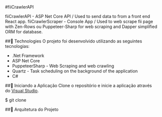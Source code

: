 ﻿#fiiCrawlerAPI 

fiiCrawlerAPI - ASP Net Core API / Used to send data to from a front end React app.
fiiCrawlerScraper - Console App / Used to web scrape fii page with Zen-Rows ou Puppeteer-Sharp for web scraping and Dapper simplified ORM for database.

##🧪 Technologies
O projeto foi desenvolvido utilizando as seguintes tecnologias:

- .Net Framework
- ASP Net Core
- PuppeteerSharp - Web Scraping and web crawling
- Quartz - Task scheduling on the background of the application
- C#

##🚀 Iniciando a Aplicação
Clone o repositório e inicie a aplicação através do [Visual Studio](https://visualstudio.microsoft.com/pt-br/vs/older-downloads/).

$ git clone 

##🔖 Arquitetura do Projeto